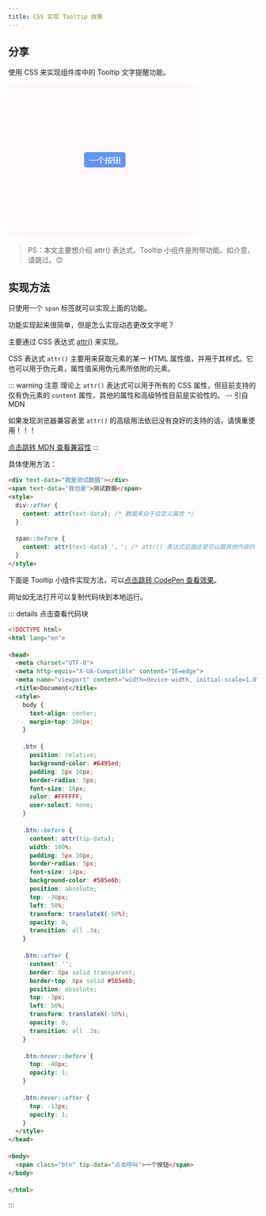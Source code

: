 ```yaml
---
title: CSS 实现 Tooltip 效果
---
```


## 分享

使用 CSS 来实现组件库中的 Tooltip 文字提醒功能。

![](./images/css-tooltip/GIF%202021-6-23%2017-10-26.gif)

> PS：本文主要想介绍 attr() 表达式，Tooltip 小组件是附带功能。如介意，请跳过。😊

## 实现方法

只使用一个 `span` 标签就可以实现上面的功能。

功能实现起来很简单，但是怎么实现动态更改文字呢？

主要通过 CSS 表达式 [attr()](https://developer.mozilla.org/zh-CN/docs/Web/CSS/attr()) 来实现。

CSS 表达式 `attr()` 主要用来获取元素的某一 HTML 属性值，并用于其样式。它也可以用于伪元素，属性值采用伪元素所依附的元素。

::: warning 注意
理论上 `attr()` 表达式可以用于所有的 CSS 属性，但目前支持的仅有伪元素的 `content` 属性，其他的属性和高级特性目前是实验性的。    -- 引自 MDN

如果发现浏览器兼容表里 `attr()` 的高级用法依旧没有良好的支持的话，请慎重使用！！！

[点击跳转 MDN 查看兼容性](https://developer.mozilla.org/zh-CN/docs/Web/CSS/attr()#%E6%B5%8F%E8%A7%88%E5%99%A8%E5%85%BC%E5%AE%B9%E6%80%A7)
:::

具体使用方法：

```html
<div text-data="我是测试数据"></div>
<span text-data="我也是">测试数据</span>
<style>
  div::after {
    content: attr(text-data); /* 数据来自于自定义属性 */
  }

  span::before {
    content: attr(text-data) '，'; /* attr() 表达式后面还是可以跟其他内容的 */
  }
</style>
```

下面是 Tooltip 小组件实现方法，可以[点击跳转 CodePen 查看效果](https://codepen.io/ares-chang/pen/ExWByYm)。

网址如无法打开可以复制代码块到本地运行。

::: details 点击查看代码块
```html
<!DOCTYPE html>
<html lang="en">

<head>
  <meta charset="UTF-8">
  <meta http-equiv="X-UA-Compatible" content="IE=edge">
  <meta name="viewport" content="width=device-width, initial-scale=1.0">
  <title>Document</title>
  <style>
    body {
      text-align: center;
      margin-top: 200px;
    }

    .btn {
      position: relative;
      background-color: #6495ed;
      padding: 5px 10px;
      border-radius: 5px;
      font-size: 16px;
      color: #FFFFFF;
      user-select: none;
    }

    .btn::before {
      content: attr(tip-data);
      width: 100%;
      padding: 5px 10px;
      border-radius: 5px;
      font-size: 14px;
      background-color: #585e6b;
      position: absolute;
      top: -30px;
      left: 50%;
      transform: translateX(-50%);
      opacity: 0;
      transition: all .3s;
    }

    .btn::after {
      content: '';
      border: 8px solid transparent;
      border-top: 8px solid #585e6b;
      position: absolute;
      top: -3px;
      left: 50%;
      transform: translateX(-50%);
      opacity: 0;
      transition: all .3s;
    }

    .btn:hover::before {
      top: -40px;
      opacity: 1;
    }

    .btn:hover::after {
      top: -13px;
      opacity: 1;
    }
  </style>
</head>

<body>
  <span class="btn" tip-data="点击呼叫">一个按钮</span>
</body>

</html>
```
:::
